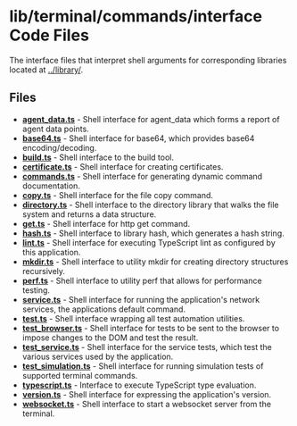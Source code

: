 # lib/terminal/commands/interface Code Files
The interface files that interpret shell arguments for corresponding libraries located at [../library/](../library/).

## Files
<!-- Do not edit below this line.  Contents dynamically populated. -->

* **[agent_data.ts](agent_data.ts)**           - Shell interface for agent_data which forms a report of agent data points.
* **[base64.ts](base64.ts)**                   - Shell interface for base64, which provides base64 encoding/decoding.
* **[build.ts](build.ts)**                     - Shell interface to the build tool.
* **[certificate.ts](certificate.ts)**         - Shell interface for creating certificates.
* **[commands.ts](commands.ts)**               - Shell interface for generating dynamic command documentation.
* **[copy.ts](copy.ts)**                       - Shell interface for the file copy command.
* **[directory.ts](directory.ts)**             - Shell interface to the directory library that walks the file system and returns a data structure.
* **[get.ts](get.ts)**                         - Shell interface for http get command.
* **[hash.ts](hash.ts)**                       - Shell interface to library hash, which generates a hash string.
* **[lint.ts](lint.ts)**                       - Shell interface for executing TypeScript lint as configured by this application.
* **[mkdir.ts](mkdir.ts)**                     - Shell interface to utility mkdir for creating directory structures recursively.
* **[perf.ts](perf.ts)**                       - Shell interface to utility perf that allows for performance testing.
* **[service.ts](service.ts)**                 - Shell interface for running the application's network services, the applications default command.
* **[test.ts](test.ts)**                       - Shell interface wrapping all test automation utilities.
* **[test_browser.ts](test_browser.ts)**       - Shell interface for tests to be sent to the browser to impose changes to the DOM and test the result.
* **[test_service.ts](test_service.ts)**       - Shell interface for the service tests, which test the various services used by the application.
* **[test_simulation.ts](test_simulation.ts)** - Shell interface for running simulation tests of supported terminal commands.
* **[typescript.ts](typescript.ts)**           - Interface to execute TypeScript type evaluation.
* **[version.ts](version.ts)**                 - Shell interface for expressing the application's version.
* **[websocket.ts](websocket.ts)**             - Shell interface to start a websocket server from the terminal.